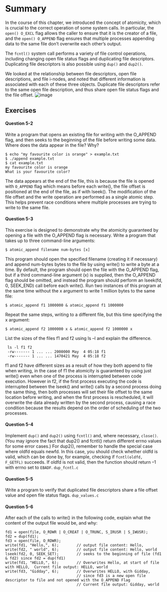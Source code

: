 # Summary

In the course of this chapter, we introduced the concept of atomicity, which is crucial to the correct operation of some system calls. In particular, the `open() O_EXCL` flag allows the caller to ensure that it is the creator of a file, and the `open() O_APPEND` flag ensures that multiple processes appending data to the same file don’t overwrite each other’s output.

The `fcntl()` system call performs a variety of file control operations, including changing open file status flags and duplicating file descriptors. Duplicating file descriptors is also possible using `dup()` and `dup2()`.

We looked at the relationship between file descriptors, open file descriptions, and file i-nodes, and noted that different information is associated with each of these three objects. Duplicate file descriptors refer to the same open file description, and thus share open file status flags and the file offset.
![image](https://github.com/fynecontry/Linux-Programing-Interface/assets/27024731/fd883f52-7c0d-4022-9642-b945912ec22c)


## Exercises
#### Question 5-2
Write a program that opens an existing file for writing with the O_APPEND flag, and then seeks to the beginning of the file before writing some data. Where does the data appear in the file? Why?
  ```
  $ echo "my favourite color is orange" > example.txt
  $ ./append example.txt
  $ cat example.txt
  my favourite color is orange
  What is your favourite color?
  ```
  The data appears at the end of the file, this is because the file is opened with `O_APPEND` flag which means before each write(), the file offset is positioned at the end of the file, as if with lseek(). The modification of the file offset and the write operation are performed as a single atomic step. This helps prevent race conditions where multiple processes are trying to write to the same file.

#### Question 5-3
This exercise is designed to demonstrate why the atomicity guaranteed by opening a file with the O_APPEND flag is necessary. Write a program that takes up to three command-line arguments:

  `$ atomic_append filename num-bytes [x]`

  This program should open the specified filename (creating it if necessary) and append num-bytes bytes to the file by using write() to write a byte at a time. By default, the program should open the file with the O_APPEND flag, but if a third command-line argument (x) is supplied, then the O_APPEND flag should be omitted, and instead the program should perform an lseek(fd, 0, SEEK_END) call before each write(). Run two instances of this program at the same time without the x argument to write 1 million bytes to the same file:

  `$ atomic_append f1 1000000 & atomic_append f1 1000000`

  Repeat the same steps, writing to a different file, but this time specifying the x argument:

  `$ atomic_append f2 1000000 x & atomic_append f2 1000000 x`

  List the sizes of the files f1 and f2 using ls –l and explain the difference.
  ```
   ls -l f1 f2
   -rw------- 1 ... ... 2000000 May  4 05:18 f1
   -rw------- 1 ... ... 1470421 May  4 05:18 f2
  ```
f1 and f2 have different sizes as a result of how they both append to file when writing, in the case of f1 the atomicity is guaranteed by using just write() even when one of the process is interrupted between code execution. However in f2, if the first process executing the code is interrupted between the lseek() and write() calls by a second process doing the same thing, then both processes will set their file offset to the same location before writing, and when the first process is rescheduled, it will overwrite the data already written by the second process, causing a race condition because the results depend on the order of scheduling of the two processes.

#### Question 5-4
Implement `dup()` and `dup2()` using `fcntl()` and, where necessary, `close()`. (You may ignore the fact that dup2() and fcntl() return different errno values for some error cases.) For dup2(), remember to handle the special case where oldfd equals newfd. In this case, you should check whether oldfd is valid, which can be done by, for example, checking if `fcntl(oldfd, F_GETFL)` succeeds. If oldfd is not valid, then the function should return –1 with errno set to `EBADF`.
`dup_fcntl.c`

#### Question 5-5
Write a program to verify that duplicated file descriptors share a file offset value and open file status flags.
`dup_values.c`

#### Question 5-6
After each of the calls to write() in the following code, explain what the content of the output file would be, and why:

```
fd1 = open(file, O_RDWR | O_CREAT | O_TRUNC, S_IRUSR | S_IWUSR);
fd2 = dup(fd1);
fd3 = open(file, O_RDWR);
write(fd1, "Hello,", 6);        // output file content: Hello,
write(fd2, " world", 6);        // output file content: Hello, world
lseek(fd2, 0, SEEK_SET);        // seeks to the beginning of file (fd1 & fd2) since fd2 = dup(fd1)
write(fd1, "HELLO,", 6);        // Overwrites Hello, at start of file with HELLO,  Current file output: HELLO, world
write(fd3, "Gidday", 6);        // Overwrites HELLO, with Gidday, 
                                // since fd3 is a new open file descriptor to file and not opened with the O_APPEND Flag
                                // Current file output: Gidday, world
```

